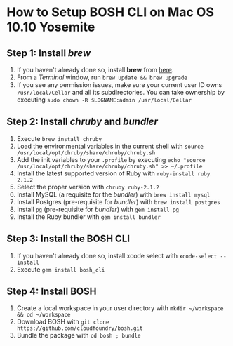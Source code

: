 # How to Setup BOSH CLI on Mac OS 10.10 Yosemite

## 
## Step 1: Install *brew*

1. If you haven't already done so, install **brew** from [here](http://brew.sh/).
2. From a *Terminal* window, run `brew update && brew upgrade`
3. If you see any permission issues, make sure your current user ID owns `/usr/local/Cellar` and all its subdirectories. You can take ownership by executing `sudo chown -R $LOGNAME:admin /usr/local/Cellar`

## Step 2: Install *chruby* and *bundler*

1. Execute `brew install chruby`
2. Load the environmental variables in the current shell with `source /usr/local/opt/chruby/share/chruby/chruby.sh`
2. Add the init variables to your `.profile` by executing `echo "source /usr/local/opt/chruby/share/chruby/chruby.sh" >> ~/.profile`
3. Install the latest supported version of Ruby with `ruby-install ruby 2.1.2`
4. Select the proper version with `chruby ruby-2.1.2`
5. Install MySQL (a requisite for the *bundler*) with `brew install mysql`
6. Install Postgres (pre-requisite for *bundler*) with `brew install postgres`
6. Install `pg` (pre-requisite for *bundler*) with `gem install pg`
5. Install the Ruby bundler with `gem install bundler`

## Step 3: Install the BOSH CLI

1. If you haven't already done so, install xcode select with `xcode-select --install`
2. Execute `gem install bosh_cli`

## Step 4: Install BOSH
1. Create a local workspace in your user directory with `mkdir ~/workspace && cd ~/workspace`
2. Download BOSH with `git clone https://github.com/cloudfoundry/bosh.git`
3. Bundle the package with `cd bosh ; bundle`